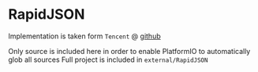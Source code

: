 # RapidJSON

Implementation is taken form `Tencent` @ [github](https://github.com/Tencent/rapidjson)

Only source is included here in order to enable PlatformIO to automatically glob all sources
Full project is included in `external/RapidJSON`
